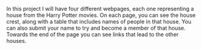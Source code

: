 In this project I will have four different webpages, each one representing a house from the Harry Potter movies. On each page, you can see the house crest, along with a table that includes names of people in that house. You can also submit your name to try and become a member of that house. Towards the end of the page you can see links that lead to the other houses.